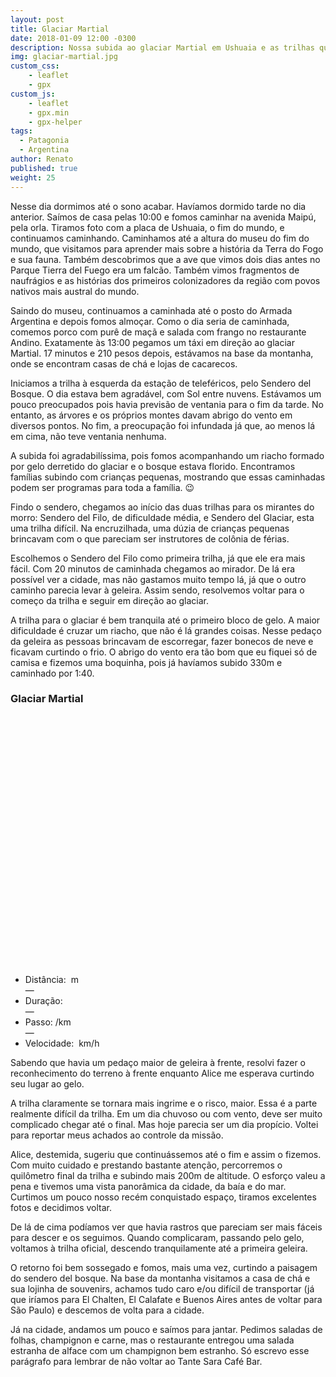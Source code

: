 ```yaml
---
layout: post
title: Glaciar Martial
date: 2018-01-09 12:00 -0300
description: Nossa subida ao glaciar Martial em Ushuaia e as trilhas que fizemos por lá
img: glaciar-martial.jpg
custom_css:
    - leaflet
    - gpx
custom_js:
    - leaflet
    - gpx.min
    - gpx-helper
tags:
  - Patagonia
  - Argentina
author: Renato
published: true
weight: 25
---
```


Nesse dia dormimos até o sono acabar. Havíamos dormido tarde no dia anterior.
Saímos de casa pelas 10:00 e fomos caminhar na avenida Maipú, pela orla.
Tiramos foto com a placa de Ushuaia, o fim do mundo, e continuamos caminhando.
Caminhamos até a altura do museu do fim do mundo, que visitamos para aprender
mais sobre a história da Terra do Fogo e sua fauna. Também descobrimos que
a ave que vimos dois dias antes no Parque Tierra del Fuego era um falcão.
Também vimos fragmentos de naufrágios e as histórias dos primeiros
colonizadores da região com povos nativos mais austral do mundo.

Saindo do museu, continuamos a caminhada até o posto do Armada Argentina
e depois fomos almoçar. Como o dia seria de caminhada, comemos porco com purê
de maçã e salada com frango no restaurante Andino. Exatamente às 13:00 pegamos
um táxi em direção ao glaciar Martial. 17 minutos e 210 pesos depois, estávamos
na base da montanha, onde se encontram casas de chá e lojas de cacarecos.

Iniciamos a trilha à esquerda da estação de teleféricos, pelo Sendero del
Bosque. O dia estava bem agradável, com Sol entre nuvens. Estávamos um pouco
preocupados pois havia previsão de ventania para o fim da tarde. No entanto, as
árvores e os próprios montes davam abrigo do vento em diversos pontos. No fim,
a preocupação foi infundada já que, ao menos lá em cima, não teve ventania
nenhuma.

A subida foi agradabilíssima, pois fomos acompanhando um riacho formado por
gelo derretido do glaciar e o bosque estava florido. Encontramos famílias
subindo com crianças pequenas, mostrando que essas caminhadas podem ser
programas para toda a família. 😉

Findo o sendero, chegamos ao início das duas trilhas para os mirantes do morro:
Sendero del Filo, de dificuldade média, e Sendero del Glaciar, esta uma trilha
difícil. Na encruzilhada, uma dúzia de crianças pequenas brincavam com o que
pareciam ser instrutores de colônia de férias.

Escolhemos o Sendero del Filo como primeira trilha, já que ele era mais fácil.
Com 20 minutos de caminhada chegamos ao mirador. De lá era possível ver
a cidade, mas não gastamos muito tempo lá, já que o outro caminho parecia levar
à geleira. Assim sendo, resolvemos voltar para o começo da trilha e seguir em
direção ao glaciar.

A trilha para o glaciar é bem tranquila até o primeiro bloco de gelo. A maior
dificuldade é cruzar um riacho, que não é lá grandes coisas. Nesse pedaço da
geleira as pessoas brincavam de escorregar, fazer bonecos de neve e ficavam
curtindo o frio. O abrigo do vento era tão bom que eu fiquei só de camisa
e fizemos uma boquinha, pois já havíamos subido 330m e caminhado por 1:40.

<div class="gpx" id="gpx">
 <h3>Glaciar Martial</h3>
 <span class="start"></span>

 <div id="map" class="map leaflet-container" style="height: 400px; position:relative;"></div>

 <ul class="info">
  <li>Distância:&nbsp;<span class="distance"></span>&nbsp;m</li>&mdash;
  <li>Duração:&nbsp;<span class="duration"></span></li>&mdash;
  <li>Passo:&nbsp;<span class="pace"></span>/km</li>&mdash;
  <li>Velocidade:&nbsp;<span class="speed"></span>&nbsp;km/h</li>
 </ul>
</div>

<script>
    var gpx = '{{site.baseurl}}/assets/gpx/2018-01-09_13-17-glaciar-martial.gpx';
    display_gpx('gpx', 'map', gpx);
</script>

Sabendo que havia um pedaço maior de geleira à frente, resolvi fazer
o reconhecimento do terreno à frente enquanto Alice me esperava curtindo seu
lugar ao gelo.

A trilha claramente se tornara mais ingrime e o risco, maior. Essa é a parte
realmente difícil da trilha. Em um dia chuvoso ou com vento, deve ser muito
complicado chegar até o final. Mas hoje parecia ser um dia propício. Voltei
para reportar meus achados ao controle da missão.

Alice, destemida, sugeriu que continuássemos até o fim e assim o fizemos. Com
muito cuidado e prestando bastante atenção, percorremos o quilômetro final da
trilha e subindo mais 200m de altitude. O esforço valeu a pena e tivemos uma
vista panorâmica da cidade, da baía e do mar. Curtimos um pouco nosso recém
conquistado espaço, tiramos excelentes fotos e decidimos voltar.

De lá de cima podíamos ver que havia rastros que pareciam ser mais fáceis para
descer e os seguimos. Quando complicaram, passando pelo gelo, voltamos à trilha
oficial, descendo tranquilamente até a primeira geleira.

O retorno foi bem sossegado e fomos, mais uma vez, curtindo a paisagem do
sendero del bosque. Na base da montanha visitamos a casa de chá e sua lojinha
de souvenirs, achamos tudo caro e/ou difícil de transportar (já que iríamos
para El Chalten, El Calafate e Buenos Aires antes de voltar para São Paulo)
e descemos de volta para a cidade.

Já na cidade, andamos um pouco e saímos para jantar. Pedimos saladas de folhas,
champignon e carne, mas o restaurante entregou uma salada estranha de alface
com um champignon bem estranho. Só escrevo esse parágrafo para lembrar de não
voltar ao Tante Sara Café Bar.
